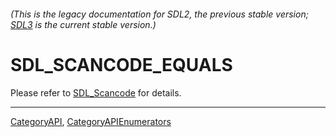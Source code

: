 ###### (This is the legacy documentation for SDL2, the previous stable version; [SDL3](https://wiki.libsdl.org/SDL3/) is the current stable version.)
# SDL_SCANCODE_EQUALS

Please refer to [SDL_Scancode](SDL_Scancode) for details.

----
[CategoryAPI](CategoryAPI), [CategoryAPIEnumerators](CategoryAPIEnumerators)

